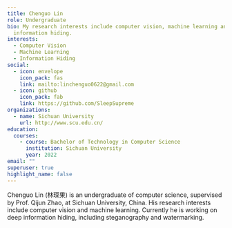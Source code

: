 ```yaml
---
title: Chenguo Lin
role: Undergraduate
bio: My research interests include computer vision, machine learning and
  information hiding.
interests:
  - Computer Vision
  - Machine Learning
  - Information Hiding
social:
  - icon: envelope
    icon_pack: fas
    link: mailto:linchenguo0622@gmail.com
  - icon: github
    icon_pack: fab
    link: https://github.com/SleepSupreme
organizations:
  - name: Sichuan University
    url: http://www.scu.edu.cn/
education:
  courses:
    - course: Bachelor of Technology in Computer Science
      institution: Sichuan University
      year: 2022
email: ""
superuser: true
highlight_name: false
---
```


Chenguo Lin (林琛果) is an undergraduate of computer science, supervised by Prof. Qijun Zhao, at Sichuan University, China. His research interests include computer vision and machine learning. Currently he is working on deep information hiding, including steganography and watermarking.

